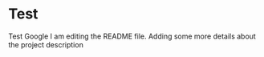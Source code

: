 # Test
Test Google
I am editing the README file. Adding some more details about the project description

